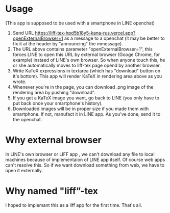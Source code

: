 # Usage
(This app is supposed to be used with a smartphone in LINE openchat)

1. Send URL https://liff-tex-hpd5b18y5-kana-rus.vercel.app?openExternalBrowser=1 as a message to a openchat (it may be better to fix it at the header by "announcing" the mmessage).
2.  The URL above contains parameter "openExternalBrowser=1", this forces LINE to open this URL by external browser (Googe Chrome, for example) instaed of LINE's own browser. So when anyone touch this, he or she automatically moves to liff-tex page opend by another browser.
3.  Write KaTeX expressions in textarea (which has "download" button on it's bottom). This app will render KaTeX in rendering area above as you wrote.
4. Whenever you're in the page, you can download .png image of the rendering area by pushing "download".
5. If you get a KaTeX image you want, go back to LINE (you only have to put back once your smartphone's history).
6. Downloaded images will be in proper size if you made them with smartphone. If not, manufact it in LINE app. As you've done, send it to the openchat.

# Why external browser
In LINE's own browser or LIFF app , we can't download any file to local machines because of implementaion of LINE app itself. Of course web apps can't resolve this. So if we want download something from web, we have to open it externally.

# Why named "liff”-tex
I hoped to implemant this as a liff app for the first time. That's all.